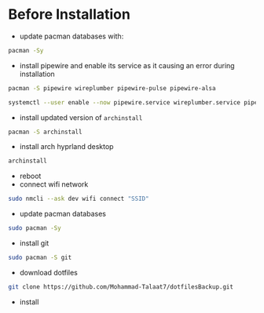 # **Before Installation**
- update pacman databases with:
```bash
pacman -Sy
```

- install pipewire and enable its service as it causing an error during installation
```bash
pacman -S pipewire wireplumber pipewire-pulse pipewire-alsa

systemctl --user enable --now pipewire.service wireplumber.service pipewire-pulse.service 
```

- install updated version of `archinstall`
```bash
pacman -S archinstall
```

- install arch hyprland desktop
```bash
archinstall
```

- reboot 
- connect wifi network
```bash
sudo nmcli --ask dev wifi connect "SSID"
```

- update pacman databases
```bash
sudo pacman -Sy
```

- install git
```bash
sudo pacman -S git
```

- download dotfiles
```bash
git clone https://github.com/Mohammad-Talaat7/dotfilesBackup.git
```

- install